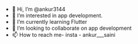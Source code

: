 - 👋 Hi, I’m @ankur3144
- 👀 I’m interested in app development.
- 🌱 I’m currently learning Flutter 
- 💞️ I’m looking to collaborate on app development
- 📫 How to reach me- insta - ankur___saini

<!---
ankur3144/ankur3144 is a ✨ special ✨ repository because its `README.md` (this file) appears on your GitHub profile.
You can click the Preview link to take a look at your changes.
--->
